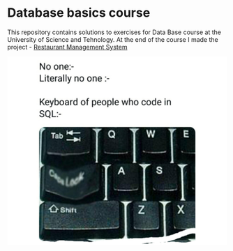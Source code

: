 # Database basics course
This repository contains solutions to exercises for Data Base course at the University of Science and Tehnology.
At the end of the course I made the project - [Restaurant Management System](https://github.com/MaOlszewska/DataBasesProject-2021)

<p align="center">
<img src="img.jpg"/>
</p>
